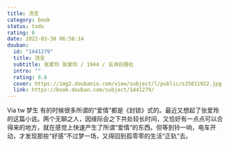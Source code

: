 ```yaml
---
title: 流言
category: book
status: todo
rating: 0
date: 2022-03-30 06:58:14
douban:
  id: "1441279"
  title: 流言
  subtitle: 张爱玲 张爱玲 / 1944 / 五洲日报社
  intro: ""
  rating: 8.6
  cover: https://img2.doubanio.com/view/subject/l/public/s25811922.jpg
  link: https://book.douban.com/subject/1441279/
---
```


Via tw 梦生 有的时候很多所谓的“爱情”都是《封锁》式的。最近又想起了张爱玲的这篇小说。两个无聊之人，因缘际会之下共处较长时间，又恰好有一点点可以合得来的地方，就在感觉上快速产生了所谓“爱情“的东西。但等到铃一响，电车开动，才发现那些“好感”不过梦一场，又得回到孤零零的生活“正轨“去。
